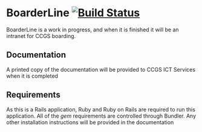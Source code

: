 # BoarderLine [![Build Status](https://drone.io/github.com/davblayn/boarderline/status.png)](https://drone.io/github.com/davblayn/boarderline/latest)
BoarderLine is a work in progress, and when it is finished it will be an intranet for CCGS boarding.

## Documentation
A printed copy of the documentation will be provided to CCGS ICT Services when it is completed

## Requirements
As this is a Rails application, Ruby and Ruby on Rails are required to run this application. All of the *gem* requirements are controlled through Bundler. Any other installation instructions will be provided in the documentation
